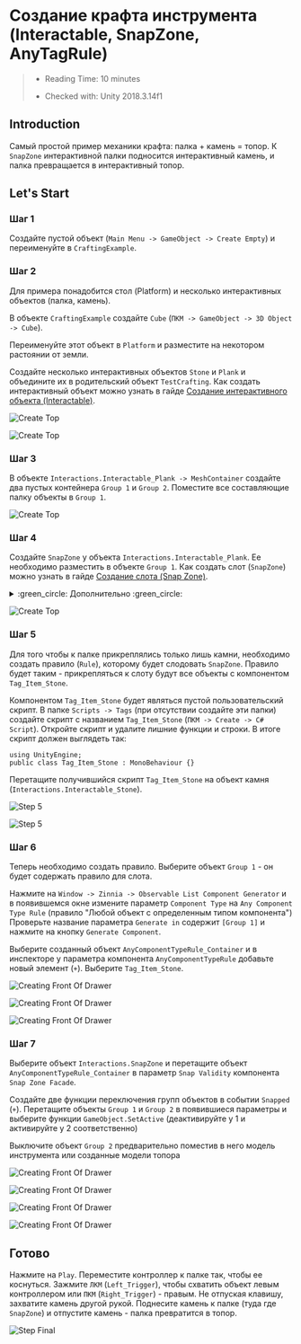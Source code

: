 # Создание крафта инструмента (Interactablе, SnapZone, AnyTagRule)

> * Reading Time: 10 minutes
>
> * Checked with: Unity 2018.3.14f1

## Introduction

Самый простой пример механики крафта: палка + камень = топор. К `SnapZone` интерактивной палки подносится интерактивный камень, и палка превращается в интерактивный топор. 

## Let's Start

### Шаг 1

Создайте пустой объект (`Main Menu -> GameObject -> Create Empty`) и переименуйте в `CraftingExample`.

### Шаг 2

Для примера понадобится стол (Platform) и несколько интерактивных объектов (палка, камень).

В объекте `CraftingExample` создайте `Cube` (`ПКМ -> GameObject -> 3D Object -> Cube`).

Переименуйте этот объект в `Platform` и разместите на некотором растоянии от земли.

Создайте несколько интерактивных объектов `Stone` и `Plank` и объедините их в родительский объект `TestCrafting`. 
Как создать интерактивный объект можно узнать в гайде [Создание интерактивного объекта (Interactable)](/Guides/01_Interactive/).

![Create Top](assets/images/_08_Create.png)

![Create Top](assets/images/_08_Hierarchy.png)

### Шаг 3

В объекте `Interactions.Interactable_Plank -> MeshContainer` создайте два пустых контейнера `Group 1` и `Group 2`. 
Поместите все составляющие палку объекты в `Group 1`. 

![Create Top](assets/images/_08_Group.png)

### Шаг 4

Создайте `SnapZone` у объекта `Interactions.Interactable_Plank`. Ее необходимо разместить в объекте `Group 1`. 
Как создать слот (`SnapZone`) можно узнать в гайде [Создание слота (Snap Zone)](/Guides/07_SnapZone/).

<details><summary> :green_circle: Дополнительно :green_circle: </summary><p>

Для уменьшение зоны активации захвата предметов измените параметр `Size` на `0.1` у компонента `Sphere Collider` у объекта `Interactions.Snapzone -> ActivationCollisionArea`.

Пройдите к объекту `Interactions.Snapzone -> SnapDestination -> DestinationHighlight -> HighlightMeshContainer -> DefaultHighlightMesh` и отключите его.
Вместо него создайте в том же родительском объекте `HighlightMeshContainer` сферу (`ПКМ -> 3D -> Sphere`) и измените параметры у компонента `Transform`:

	- Scale: `X = 0.1, Y = 0.1, Z = 0.1`

Отключите или удалите компонент `Sphere Collider`.

Измените материал сферы на любой прозрачный материал (скачанный/созданный).

</p></details>

![Create Top](assets/images/_08_SnapZone.png)


### Шаг 5

Для того чтобы к палке прикреплялись только лишь камни, необходимо создать правило (`Rule`), которому будет слодовать `SnapZone`.
Правило будет таким - прикрепляться к слоту будут все объекты с компонентом `Tag_Item_Stone`.

Компонентом `Tag_Item_Stone` будет являться пустой пользовательский скрипт. 
В папке `Scripts -> Tags` (при отсутствии создайте эти папки) создайте скрипт с названием `Tag_Item_Stone` (`ПКМ -> Create -> C# Script`).
Откройте скрипт и удалите лишние функции и строки. В итоге скрипт должен выглядеть так:

```
using UnityEngine;
public class Tag_Item_Stone : MonoBehaviour {}
```

Перетащите получившийся скрипт `Tag_Item_Stone` на объект камня (`Interactions.Interactable_Stone`).

![Step 5](assets/images/_08_Scripts.png)

![Step 5](assets/images/_08_Comp.png)

### Шаг 6

Теперь необходимо создать правило. Выберите объект `Group 1` - он будет содержать правило для слота.

Нажмите на `Window -> Zinnia -> Observable List Component Generator` и в появившемся окне измените параметр `Component Type` на `Any Component Type Rule` (правило "Любой объект с определенным типом компонента")
Проверьте название параметра `Generate in` содержит `[Group 1]` и нажмите на кнопку `Generate Component`.

Выберите созданный объект `AnyComponentTypeRule_Container` и в инспекторе у параметра компонента `AnyComponentTypeRule` добавьте новый элемент (`+`). Выберите `Tag_Item_Stone`.

![Creating Front Of Drawer](assets/images/_08_Observable.png)

![Creating Front Of Drawer](assets/images/_08_Container.png)

![Creating Front Of Drawer](assets/images/_08_Container2.png)

### Шаг 7

Выберите объект `Interactions.SnapZone` и перетащите объект `AnyComponentTypeRule_Container` в параметр `Snap Validity` компонента `Snap Zone Facade`.

Создайте две функции переключения групп объектов в событии `Snapped` (`+`). Перетащите объекты `Group 1` и `Group 2` в появившиеся параметры и выберите функции `GameObject.SetActive` (деактивируйте у 1 и активируйте у 2 соответственно)

Выключите объект `Group 2` предварительно поместив в него модель инструмента или созданные модели топора

![Creating Front Of Drawer](assets/images/_08_Validate.png)

![Creating Front Of Drawer](assets/images/_08_Snapped.png)

![Creating Front Of Drawer](assets/images/_08_SetActive.png)

![Creating Front Of Drawer](assets/images/_08_Axe.png)


## Готово

Нажмите на `Play`.
Переместите контроллер к палке так, чтобы ее коснуться. 
Зажмите `ЛКМ` (`Left_Trigger`), чтобы схватить объект левым контроллером или `ПКМ` (`Right_Trigger`) - правым. 
Не отпуская клавишу, захватите камень другой рукой. Поднесите камень к палке (туда где `SnapZone`) и отпустите камень - палка превратится в топор.

![Step Final](assets/images/CraftTools.gif)

